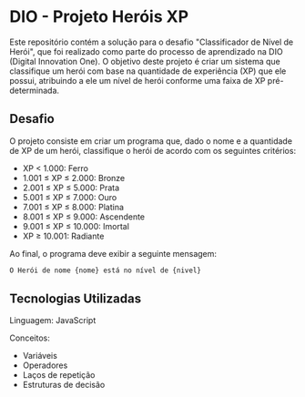 
# DIO - Projeto Heróis XP

Este repositório contém a solução para o desafio "Classificador de Nível de Herói", que foi realizado como parte do processo de aprendizado na DIO (Digital Innovation One). O objetivo deste projeto é criar um sistema que classifique um herói com base na quantidade de experiência (XP) que ele possui, atribuindo a ele um nível de herói conforme uma faixa de XP pré-determinada.

## Desafio

O projeto consiste em criar um programa que, dado o nome e a quantidade de XP de um herói, classifique o herói de acordo com os seguintes critérios:

- XP < 1.000: Ferro
- 1.001 ≤ XP ≤ 2.000: Bronze
- 2.001 ≤ XP ≤ 5.000: Prata
- 5.001 ≤ XP ≤ 7.000: Ouro
- 7.001 ≤ XP ≤ 8.000: Platina
- 8.001 ≤ XP ≤ 9.000: Ascendente
- 9.001 ≤ XP ≤ 10.000: Imortal
- XP ≥ 10.001: Radiante

Ao final, o programa deve exibir a seguinte mensagem:

```javascript
O Herói de nome {nome} está no nível de {nivel}

```

## Tecnologias Utilizadas

Linguagem: JavaScript

Conceitos:
- Variáveis
- Operadores
- Laços de repetição
- Estruturas de decisão
